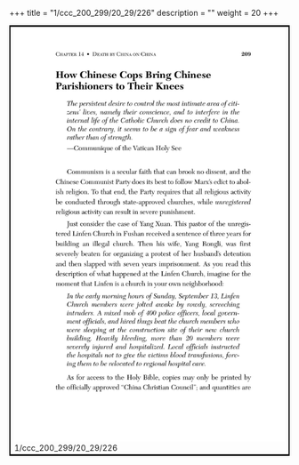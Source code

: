 +++
title = "1/ccc_200_299/20_29/226"
description = ""
weight = 20
+++

<table style="border:2px solid black;max-width:800px;max-height:800px;" 
><tr><td><img class="center-fit-jpg"
src="/jpg_/out_jpg_dbc_226.jpg"  >1/ccc_200_299/20_29/226</img></td></tr></table>